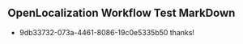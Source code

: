 ## OpenLocalization Workflow Test MarkDown
* 9db33732-073a-4461-8086-19c0e5335b50 thanks!

<!--HONumber=Jul16_HO5-->


